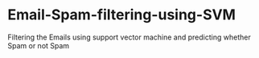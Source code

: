 # Email-Spam-filtering-using-SVM
Filtering the Emails using support vector machine and predicting whether Spam or not Spam

